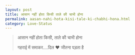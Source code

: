 ```yaml
---
layout: post
title: आसान नहीं होता किसी ताले की चाभी होना
permalink: aasan-nahi-hota-kisi-tale-ki-chabhi-hona.html
category: Love-Status
---
```

> आसान नहीं होता किसी, ताले की चाभी होना
> 
> गहराई में समाकर....दिल ♥ जीतना पड़ता है
